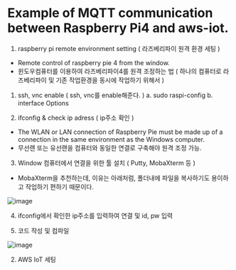 # Example of MQTT communication between Raspberry Pi4 and aws-iot.

1. raspberry pi remote environment setting ( 라즈베리파이 원격 환경 세팅 )

- Remote control of raspberry pie 4 from the window.
- 윈도우컴퓨터를 이용하여 라즈베리파이4를 원격 조정하는 법 ( 하나의 컴퓨터로 라즈베리파이 및 기존 작업환경을 동시에 작업하기 위해서 )
 1) ssh, vnc enable ( ssh, vnc를 enable해준다. )
   a. sudo raspi-config
   b. interface Options
 
 2) ifconfig & check ip adress ( ip주소 확인 )
  - The WLAN or LAN connection of Raspberry Pie must be made up of a connection in the same environment as the Windows computer.
  - 무선랜 또는 유선랜을 컴퓨터와 동일한 연결로 구축해야 원격 조정 가능.
 
 3) Window 컴퓨터에서 연결을 위한 툴 설치 ( Putty, MobaXterm 등 )
  - MobaXterm을 추천하는데, 이유는 아래처럼, 폴더내에 파일을 복사하기도 용이하고 작업하기 편하기 때문이다.

![image](https://user-images.githubusercontent.com/68573143/148022419-03993fc6-d31a-4b5e-93ca-08935ec62323.png)
 
 4) ifconfig에서 확인한 ip주소를 입력하여 연결 및 id, pw 입력
 
 5) 코드 작성 및 컴파일

![image](https://user-images.githubusercontent.com/68573143/148022497-7e78a2ca-d5fc-4d61-a60a-a5515d90649a.png)


2. AWS IoT 세팅
